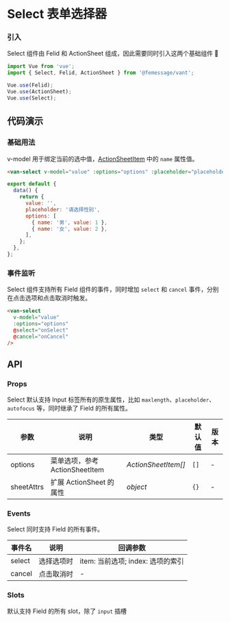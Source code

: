 # Select 表单选择器

### 引入

Select 组件由 Felid 和 ActionSheet 组成，因此需要同时引入这两个基础组件 

```javascript
import Vue from 'vue';
import { Select, Felid, ActionSheet } from '@femessage/vant';

Vue.use(Felid);
Vue.use(ActionSheet);
Vue.use(Select);
```

## 代码演示

### 基础用法

v-model 用于绑定当前的选中值，[ActionSheetItem](https://femessage.github.io/vant/#/zh-CN/action-sheet#action-shu-ju-jie-gou) 中的 `name` 属性值。

```html
<van-select v-model="value" :options="options" :placeholder="placeholder" />
```

```javascript
export default {
  data() {
    return {
      value: '',
      placeholder: '请选择性别',
      options: [
        { name: '男', value: 1 },
        { name: '女', value: 2 },
      ],
    };
  },
};
```

### 事件监听

Select 组件支持所有 Field 组件的事件，同时增加 `select` 和 `cancel` 事件，分别在点击选项和点击取消时触发。

```html
<van-select
  v-model="value"
  :options="options"
  @select="onSelect"
  @cancel="onCancel"
/>
```

## API

### Props

Select 默认支持 Input 标签所有的原生属性，比如 `maxlength`、`placeholder`、`autofocus` 等，同时继承了 Field 的所有属性。

| 参数 | 说明 | 类型 | 默认值 | 版本 |
| --- | --- | --- | --- | --- |
| options | 菜单选项，参考 ActionSheetItem | _ActionSheetItem[]_ | `[]` | - |
| sheetAttrs | 扩展 ActionSheet 的属性 | _object_ | `{}` | - |

### Events

Select 同时支持 Field 的所有事件。

| 事件名 | 说明       | 回调参数                          |
| ------ | ---------- | --------------------------------- |
| select | 选择选项时 | item: 当前选项; index: 选项的索引 |
| cancel | 点击取消时 | -                                 |

### Slots

默认支持 Field 的所有 slot，除了 `input` 插槽
